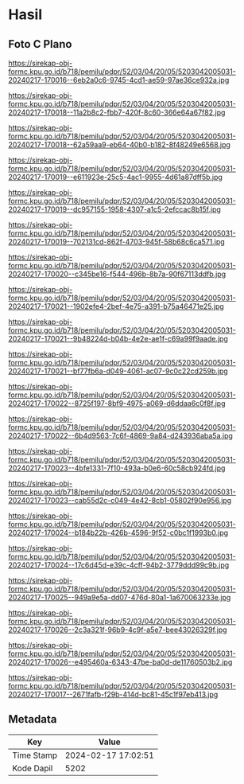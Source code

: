 # Hasil

## Foto C Plano

https://sirekap-obj-formc.kpu.go.id/b718/pemilu/pdpr/52/03/04/20/05/5203042005031-20240217-170016--6eb2a0c6-9745-4cd1-ae59-97ae36ce932a.jpg

https://sirekap-obj-formc.kpu.go.id/b718/pemilu/pdpr/52/03/04/20/05/5203042005031-20240217-170018--11a2b8c2-fbb7-420f-8c60-366e64a67f82.jpg

https://sirekap-obj-formc.kpu.go.id/b718/pemilu/pdpr/52/03/04/20/05/5203042005031-20240217-170018--62a59aa9-eb64-40b0-b182-8f48249e6568.jpg

https://sirekap-obj-formc.kpu.go.id/b718/pemilu/pdpr/52/03/04/20/05/5203042005031-20240217-170019--e611923e-25c5-4ac1-9955-4d61a87dff5b.jpg

https://sirekap-obj-formc.kpu.go.id/b718/pemilu/pdpr/52/03/04/20/05/5203042005031-20240217-170019--dc957155-1958-4307-a1c5-2efccac8b15f.jpg

https://sirekap-obj-formc.kpu.go.id/b718/pemilu/pdpr/52/03/04/20/05/5203042005031-20240217-170019--702131cd-862f-4703-945f-58b68c6ca571.jpg

https://sirekap-obj-formc.kpu.go.id/b718/pemilu/pdpr/52/03/04/20/05/5203042005031-20240217-170020--c345be16-f544-496b-8b7a-90f67113ddfb.jpg

https://sirekap-obj-formc.kpu.go.id/b718/pemilu/pdpr/52/03/04/20/05/5203042005031-20240217-170021--1902efe4-2bef-4e75-a391-b75a46471e25.jpg

https://sirekap-obj-formc.kpu.go.id/b718/pemilu/pdpr/52/03/04/20/05/5203042005031-20240217-170021--9b48224d-b04b-4e2e-ae1f-c69a99f9aade.jpg

https://sirekap-obj-formc.kpu.go.id/b718/pemilu/pdpr/52/03/04/20/05/5203042005031-20240217-170021--bf77fb6a-d049-4061-ac07-9c0c22cd259b.jpg

https://sirekap-obj-formc.kpu.go.id/b718/pemilu/pdpr/52/03/04/20/05/5203042005031-20240217-170022--8725f197-8bf9-4975-a069-d6ddaa6c0f8f.jpg

https://sirekap-obj-formc.kpu.go.id/b718/pemilu/pdpr/52/03/04/20/05/5203042005031-20240217-170022--6b4d9563-7c6f-4869-9a84-d243936aba5a.jpg

https://sirekap-obj-formc.kpu.go.id/b718/pemilu/pdpr/52/03/04/20/05/5203042005031-20240217-170023--4bfe1331-7f10-493a-b0e6-60c58cb924fd.jpg

https://sirekap-obj-formc.kpu.go.id/b718/pemilu/pdpr/52/03/04/20/05/5203042005031-20240217-170023--cab55d2c-c049-4e42-8cb1-05802f90e956.jpg

https://sirekap-obj-formc.kpu.go.id/b718/pemilu/pdpr/52/03/04/20/05/5203042005031-20240217-170024--b184b22b-426b-4596-9f52-c0bc1f1993b0.jpg

https://sirekap-obj-formc.kpu.go.id/b718/pemilu/pdpr/52/03/04/20/05/5203042005031-20240217-170024--17c6d45d-e39c-4cff-94b2-3779ddd99c9b.jpg

https://sirekap-obj-formc.kpu.go.id/b718/pemilu/pdpr/52/03/04/20/05/5203042005031-20240217-170025--949a9e5a-dd07-476d-80a1-1a670063233e.jpg

https://sirekap-obj-formc.kpu.go.id/b718/pemilu/pdpr/52/03/04/20/05/5203042005031-20240217-170026--2c3a321f-96b9-4c9f-a5e7-bee43026329f.jpg

https://sirekap-obj-formc.kpu.go.id/b718/pemilu/pdpr/52/03/04/20/05/5203042005031-20240217-170026--e495460a-6343-47be-ba0d-de11760503b2.jpg

https://sirekap-obj-formc.kpu.go.id/b718/pemilu/pdpr/52/03/04/20/05/5203042005031-20240217-170017--2671fafb-f29b-414d-bc81-45c1f97eb413.jpg


## Metadata

| Key        | Value               |
| ---------- | ------------------- |
| Time Stamp | 2024-02-17 17:02:51 |
| Kode Dapil | 5202                |



